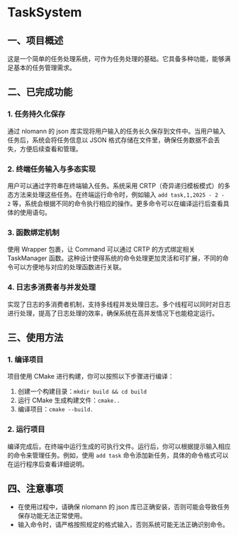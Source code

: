 # TaskSystem

## 一、项目概述

这是一个简单的任务处理系统，可作为任务处理的基础。它具备多种功能，能够满足基本的任务管理需求。

## 二、已完成功能

### 1. 任务持久化保存

通过 nlomann 的 json 库实现将用户输入的任务长久保存到文件中。当用户输入任务后，系统会将任务信息以 JSON 格式存储在文件里，确保任务数据不会丢失，方便后续查看和管理。

### 2. 终端任务输入与多态实现

用户可以通过字符串在终端输入任务。系统采用 CRTP（奇异递归模板模式）的多态方法来处理这些任务。在终端运行命令时，例如输入 `add task,1,2025 - 2 - 2` 等，系统会根据不同的命令执行相应的操作。更多命令可以在编译运行后查看具体的使用语句。

### 3. 函数绑定机制

使用 Wrapper 包裹，让 Command 可以通过 CRTP 的方式绑定相关 TaskManager 函数。这种设计使得系统的命令处理更加灵活和可扩展，不同的命令可以方便地与对应的处理函数进行关联。

### 4. 日志多消费者与并发处理

实现了日志的多消费者机制，支持多线程并发处理日志。多个线程可以同时对日志进行处理，提高了日志处理的效率，确保系统在高并发情况下也能稳定运行。

## 三、使用方法

### 1. 编译项目

项目使用 CMake 进行构建，你可以按照以下步骤进行编译：

1. 创建一个构建目录：`mkdir build && cd build`
2. 运行 CMake 生成构建文件：`cmake..`
3. 编译项目：`cmake --build.`

### 2. 运行项目

编译完成后，在终端中运行生成的可执行文件。运行后，你可以根据提示输入相应的命令来管理任务。例如，使用 `add task` 命令添加新任务，具体的命令格式可以在运行程序后查看详细说明。

## 四、注意事项

- 在使用过程中，请确保 nlomann 的 json 库已正确安装，否则可能会导致任务保存功能无法正常使用。
- 输入命令时，请严格按照规定的格式输入，否则系统可能无法正确识别命令。
